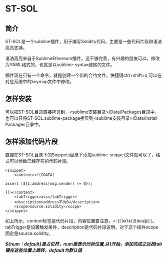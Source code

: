 # ST-SOL

## 简介
ST-SOL是一个sublime插件，用于编写Solidity代码，主要是一些代码片段和语法高亮支持。

语法高亮来自于SublimeEthereum插件，还不够完善，有兴趣的朋友可以，修改为YAML格式的，也就是以sublime-syntax结尾的文件。

插件现在只有一个命令，就是创建一个新的合约文件，快捷键ctrl+shift+o,可以在对应系统中的keymap文件中修改。

## 怎样安装
可以把ST-SOL目录直接拷贝到，<sublime安装目录\>/Data/Packages目录中，也可以只将ST-SOL.sublime-package拷贝到<sublime安装目录\>/Data/Install Packages目录中。


## 怎样添加代码片段
直接在ST-SOL目录下的Snippets目录下添加sublime-snippet文件就可以了，格式可以参数已经存在的代码片段。

```
<snippet>
    <content><![CDATA[

assert (${1:address(msg.sender) != 0});

]]></content>
    <tabTrigger>ass</tabTrigger>
    <description>address不为0</description>
    <scope>source.solidity</scope>
</snippet>
```

如上所示，content标签是代码片段，内容位置要注意，`<![CDATA[具体内容]]`。tabTrigger是设置触发条件，description是代码片段说明。对于这个插件scope固定是source.solidity。

***${num：default}是占位符，num是表示光标位置,从1开始，添加完成之后按tab键在这些位置上跳转，default为默认值***
